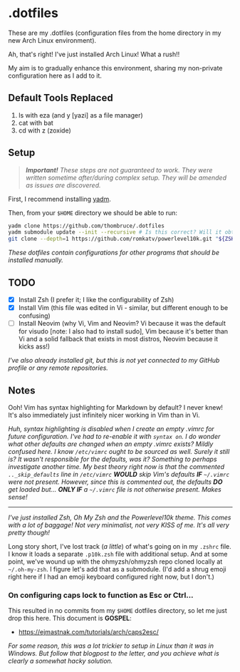 # .dotfiles

These are my .dotfiles (configuration files from the home directory in my new Arch Linux environment).

Ah, that's right! I've just installed Arch Linux! What a rush!!

My aim is to gradually enhance this environment, sharing my non-private configuration here as I add to it.

## Default Tools Replaced

1. ls with eza (and y [yazi] as a file manager)
2. cat with bat
3. cd with z (zoxide)

## Setup

> _**Important!** These steps are not guaranteed to work._
> _They were written sometime after/during complex setup._
> _They will be amended as issues are discovered._

First, I recommend installing [yadm](https://yadm.io/).

Then, from your `$HOME` directory we should be able to run:

```sh
yadm clone https://github.com/thombruce/.dotfiles
yadm submodule update --init --recursive # Is this correct? Will it obtain correct branches/commits?
git clone --depth=1 https://github.com/romkatv/powerlevel10k.git "${ZSH_CUSTOM:-$HOME/.oh-my-zsh/custom}/themes/powerlevel10k"
```

_These dotfiles contain configurations for other programs that should be installed manually._

## TODO

- [x] Install Zsh (I prefer it; I like the configurability of Zsh)
- [x] Install Vim (this file was edited in Vi - similar, but different enough to be confusing)
- [ ] Install Neovim (why Vi, Vim and Neovim? Vi because it was the default for visudo [note: I also had to install sudo], Vim because it's better than Vi and a solid fallback that exists in most distros, Neovim because it kicks ass!)

_I've also already installed git, but this is not yet connected to my GitHub profile or any remote repositories._

## Notes

Ooh! Vim has syntax highlighting for Markdown by default? I never knew! It's also immediately just infinitely nicer working in Vim than in Vi.

_Huh, syntax highlighting is disabled when I create an empty .vimrc for future configuration. I've had to re-enable it with `syntax on`. I do wonder what other defaults are changed when an empty .vimrc exists?_
_Mildly confused here. I know `/etc/vimrc` ought to be sourced as well. Surely it still is? It wasn't responsible for the defaults, was it? Something to perhaps investigate another time._
_My best theory right now is that the commented `.._skip_defaults` line in `/etc/vimrc` **WOULD** skip Vim's defaults **IF** `~/.vimrc` were not present. However, since this is commented out, the defaults **DO** get loaded but... **ONLY IF** a `~/.vimrc` file is not otherwise present. Makes sense!_

---

_I've just installed Zsh, Oh My Zsh and the Powerlevel10k theme._
_This comes with a lot of baggage! Not very minimalist, not very KISS of me._
_It's all very pretty though!_

Long story short, I've lost track (_a little_) of what's going on in
my `.zshrc` file.
I know it loads a separate `.p10k.zsh` file with additional setup.
And at some point, we've wound up with the ohmyzsh/ohmyzsh repo cloned
locally at `~/.oh-my-zsh`. I figure let's add that as a submodule.
(I'd add a shrug emoji right here if I had an emoji keyboard configured right now, but I don't.)

### On configuring caps lock to function as Esc or Ctrl...

This resulted in no commits from my `$HOME` dotfiles directory, so let
me just drop this here. This document is **GOSPEL**:

- https://ejmastnak.com/tutorials/arch/caps2esc/

_For some reason, this was a lot trickier to setup in Linux than it was_
_in Windows. But follow that blogpost to the letter, and you achieve_
_what is clearly a somewhat hacky solution._
